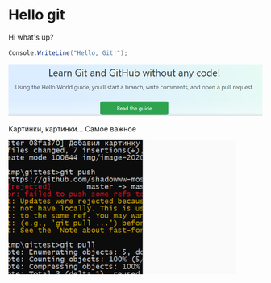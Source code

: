 # Hello git

Hi what's up?

```c#
Console.WriteLine("Hello, Git!");
```

<img src="img\image-20200719170213151.png" alt="image-20200719170213151" style="zoom:80%;" />

Картинки, картинки... Самое важное 

<img src="img/image-20200727092932335.png" alt="image-20200727092932335" style="zoom:80%;" />